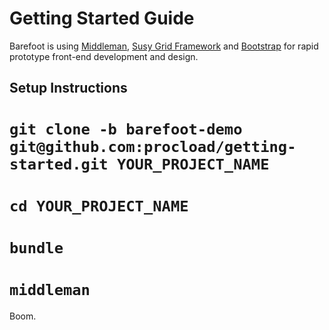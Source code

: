# Getting Started Guide

Barefoot is using [Middleman](http://middlemanapp.com/guides/getting-started), [Susy Grid Framework](http://susy.oddbird.net/) and [Bootstrap]('http://getbootstrap.com') for rapid prototype front-end development and design.

## Setup Instructions

# `git clone -b barefoot-demo git@github.com:procload/getting-started.git YOUR_PROJECT_NAME`
# `cd YOUR_PROJECT_NAME`
# `bundle`
# `middleman`

Boom.
